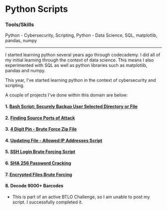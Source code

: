 # Python Scripts

### Tools/Skills 

Python - Cybersecurity, Scripting, Python - Data Science, SQL, matplotlib, pandas, numpy

---

I started learning python several years ago through codecademy. I did all of my initial learning through the context of data science. This means I also experimented with SQL as well as python libraries such as matplotlib, pandas and numpy.

This year, I've started learning python in the context of cybersecurity and scripting.&#x20;

A couple of projects I've done within this domain are below:

#### 1. [Bash Script: Securely Backup User Selected Directory or File](BASH_BackupDirectoryorFile.md)

#### 2. [Finding Source Ports of Attack](Attack_Ports.md)

#### 3. [4 Digit Pin - Brute Force Zip File](4digitpin.md)

#### 4. [Updating ](updating-file-allowed-ip-addresses.md)[F](updating-file-allowed-ip-addresses.md)[ile - Allowed IP Addresses Script](updating-file-allowed-ip-addresses.md)

#### 5. [SSH Login Brute Forcing Script](ssh-login-brute-forcing.md)

#### 6. [SHA 256 Password Cracking](sha256-cracking.md)

#### 7. [Encrypted Files Brute Forcing](https://github.com/jj230/jj230/blob/main/AIG-JobSimulation.md)

#### 8. Decode 9000+ Barcodes
  - This is part of an active BTLO Challenge, so I am unable to post my script. I successfully completed it.
